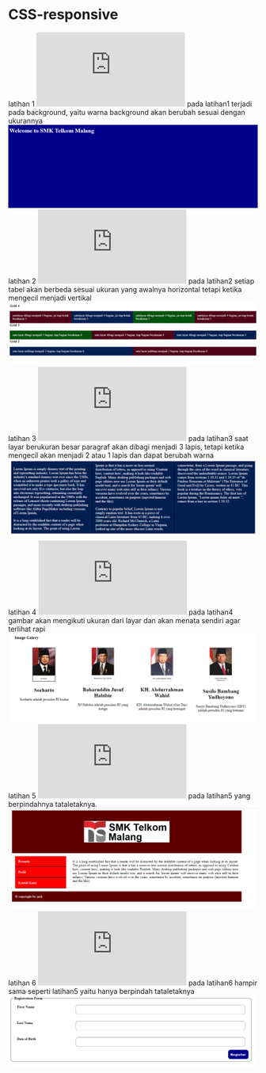 # CSS-responsive
latihan 1
![Alt Text](https://github.com/yuliusjati/CSS-responsive/blob/master/CSS%20responsive%201.html)
pada latihan1 terjadi pada background, yaitu warna background akan berubah sesuai dengan ukurannya
![Alt Text](https://github.com/yuliusjati/CSS-responsive/blob/master/1.PNG)
latihan 2
![Alt Text](https://github.com/yuliusjati/CSS-responsive/blob/master/CSS%20responsive%202.html)
pada latihan2 setiap tabel akan berbeda sesuai ukuran yang awalnya horizontal tetapi ketika mengecil menjadi vertikal
![Alt Text](https://github.com/yuliusjati/CSS-responsive/blob/master/2.PNG)
latihan 3
![Alt Text](https://github.com/yuliusjati/CSS-responsive/blob/master/CSS%20responsive%203.html)
pada latihan3 saat layar berukuran besar paragraf akan dibagi menjadi 3 lapis, tetapi ketika mengecil akan menjadi 2 atau 1 lapis dan dapat berubah warna
![Alt Text](https://github.com/yuliusjati/CSS-responsive/blob/master/3.PNG)
latihan 4
![Alt Text](https://github.com/yuliusjati/CSS-responsive/blob/master/CSS%20responsive%204.html)
pada latihan4 gambar akan mengikuti ukuran dari layar dan akan menata sendiri agar terlihat rapi
![Alt Text](https://github.com/yuliusjati/CSS-responsive/blob/master/4.PNG)
latihan 5
![Alt Text](https://github.com/yuliusjati/CSS-responsive/blob/master/CSS%20responsive%205.html)
pada latihan5 yang berpindahnya tataletaknya. 
![Alt Text](https://github.com/yuliusjati/CSS-responsive/blob/master/5.PNG)
latihan 6
![Alt Text](https://github.com/yuliusjati/CSS-responsive/blob/master/CSS%20responsive%206.html)
pada latihan6 hampir sama seperti latihan5 yaitu hanya berpindah tataletaknya 
![Alt Text](https://github.com/yuliusjati/CSS-responsive/blob/master/6.PNG)
